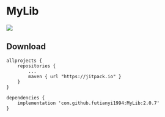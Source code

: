 # MyLib

[![](https://jitpack.io/v/futianyi1994/MyLib.svg)](https://jitpack.io/#futianyi1994/MyLib)

## Download

	allprojects {
    	repositories {
       		...
       		maven { url "https://jitpack.io" }
    	}
	}
    
 	dependencies {
		implementation 'com.github.futianyi1994:MyLib:2.0.7'
	}
